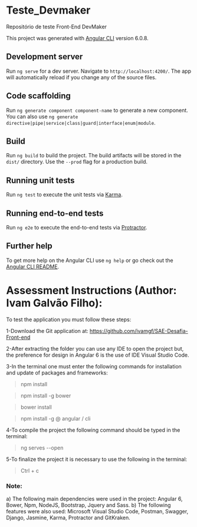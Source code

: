 # Teste_Devmaker
Repositório de teste Front-End DevMaker

This project was generated with [Angular CLI](https://github.com/angular/angular-cli) version 6.0.8.

## Development server

Run `ng serve` for a dev server. Navigate to `http://localhost:4200/`. The app will automatically reload if you change any of the source files.

## Code scaffolding

Run `ng generate component component-name` to generate a new component. You can also use `ng generate directive|pipe|service|class|guard|interface|enum|module`.

## Build

Run `ng build` to build the project. The build artifacts will be stored in the `dist/` directory. Use the `--prod` flag for a production build.

## Running unit tests

Run `ng test` to execute the unit tests via [Karma](https://karma-runner.github.io).

## Running end-to-end tests

Run `ng e2e` to execute the end-to-end tests via [Protractor](http://www.protractortest.org/).

## Further help

To get more help on the Angular CLI use `ng help` or go check out the [Angular CLI README](https://github.com/angular/angular-cli/blob/master/README.md).

# Assessment Instructions (Author: Ivam Galvão Filho):
To test the application you must follow these steps:

1-Download the Git application at:
https://github.com/ivamgf/SAE-Desafia-Front-end

2-After extracting the folder you can use any IDE to open the project but, the preference for design in Angular 6 is the use of IDE Visual Studio Code.

3-In the terminal one must enter the following commands for installation and update of packages and frameworks:
> npm install

> npm install -g bower

> bower install

> npm install -g @ angular / cli

4-To compile the project the following command should be typed in the terminal:
> ng serves --open

5-To finalize the project it is necessary to use the following in the terminal:
> Ctrl + c

### Note:
a) The following main dependencies were used in the project:
Angular 6, Bower, Npm, NodeJS, Bootstrap, Jquery and Sass.
b) The following features were also used: Microsoft Visual Studio Code, Postman, Swagger, Django, Jasmine, Karma, Protractor and GitKraken.

